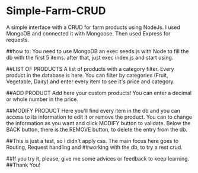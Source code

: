 # Simple-Farm-CRUD
A simple interface with a CRUD for farm products using NodeJs.
I used MongoDB and connected it with Mongoose. Then used Express for requests.

##how to:
You need to use MongoDB an exec seeds.js with Node to fill the db with the first 5 items.
after that, just exec index.js and start using.

##LIST OF PRODUCTS
A list of products with a category filter. Every product in the database is here.
You can filter by categories (Fruit, Vegetable, Dairy) and enter every item to see it's price and category.

##ADD PRODUCT
Add here your custom products! You can enter a decimal or whole number in the price.

##MODIFY PRODUCT
Here you'll find every item in the db and you can access to its information to edit it or remove the product.
You can to change the information as you want and click MODIFY button to validate.
Below the BACK button, there is the REMOVE button, to delete the entry from the db.


##This is just a test, so i didn't apply css. The main focus here goes to Routing, Request handling and
##working with the db, to try a rest crud.

##If you try it, please, give me some advices or feedback to keep learning.
##Thank You!
